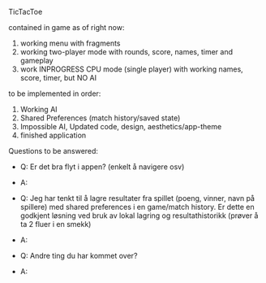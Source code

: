 TicTacToe

contained in game as of right now:

1. working menu with fragments
2. working two-player mode with rounds, score, names, timer and gameplay
3. work INPROGRESS CPU mode (single player) with working names, score, timer, but NO AI


to be implemented in order:

1. Working AI
2. Shared Preferences (match history/saved state)
3. Impossible AI, Updated code, design, aesthetics/app-theme
4. finished application



Questions to be answered:
* Q: Er det bra flyt i appen? (enkelt å navigere osv)
* A:

* Q: Jeg har tenkt til å lagre resultater fra spillet (poeng, vinner, navn på spillere)
med shared preferences i en game/match history. Er dette en godkjent løsning ved bruk av lokal lagring og resultathistorikk
(prøver å ta 2 fluer i en smekk)
* A:

* Q: Andre ting du har kommet over?
* A:
